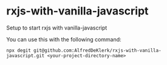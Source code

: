 # rxjs-with-vanilla-javascript
Setup to start rxjs with vanilla-javascript

You can use this with the following command:
```
npx degit git@github.com:AlfredDeKlerk/rxjs-with-vanilla-javascript.git <your-project-directory-name>
```

